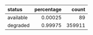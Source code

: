 | status    |   percentage |   count |
|:----------|-------------:|--------:|
| available |      0.00025 |      89 |
| degraded  |      0.99975 |  359911 |